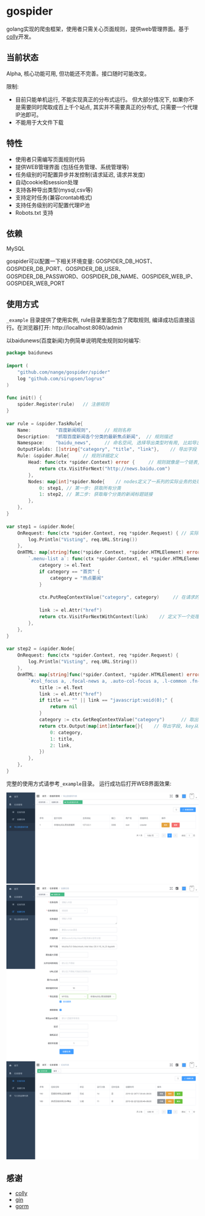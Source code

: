 # gospider
golang实现的爬虫框架，使用者只需关心页面规则，提供web管理界面。基于[colly](https://github.com/gocolly/colly)开发。


## 当前状态
Alpha, 核心功能可用, 但功能还不完善。接口随时可能改变。

限制: 
* 目前只能单机运行, 不能实现真正的分布式运行。 但大部分情况下, 如果你不是需要同时爬取成百上千个站点, 其实并不需要真正的分布式, 
只需要一个代理IP池即可。
* 不能用于大文件下载


## 特性
* 使用者只需编写页面规则代码
* 提供WEB管理界面 (包括任务管理、系统管理等)
* 任务级别的可配置异步并发控制(请求延迟, 请求并发度)
* 自动cookie和session处理
* 支持各种导出类型(mysql,csv等)
* 支持定时任务(兼容crontab格式)
* 支持任务级别的可配置代理IP池
* Robots.txt 支持

## 依赖
MySQL

gospider可以配置一下相关环境变量: 
GOSPIDER_DB_HOST、GOSPIDER_DB_PORT、GOSPIDER_DB_USER、GOSPIDER_DB_PASSWORD、GOSPIDER_DB_NAME、GOSPIDER_WEB_IP、GOSPIDER_WEB_PORT


## 使用方式
`_example` 目录提供了使用实例, rule目录里面包含了爬取规则, 编译成功后直接运行。在浏览器打开: http://localhost:8080/admin

以baidunews(百度新闻)为例简单说明爬虫规则如何编写:
```go
package baidunews

import (
	"github.com/nange/gospider/spider"
	log "github.com/sirupsen/logrus"
)

func init() {
	spider.Register(rule)   // 注册规则
}

var rule = &spider.TaskRule{
	Name:         "百度新闻规则",     // 规则名称
	Description:  "抓取百度新闻各个分类的最新焦点新闻",  // 规则描述
	Namespace:    "baidu_news",     // 命名空间, 选择导出类型时有用, 比如导出类型为MySQL时, namespace相当于表明
	OutputFields: []string{"category", "title", "link"},    // 导出字段
	Rule: &spider.Rule{     // 规则详细定义
		Head: func(ctx *spider.Context) error {     // 规则就像是一个链表, head为头节点, 后续为node节点, head节点的处理应该足够简单, 比如定义入口链接, 处理登陆等
			return ctx.VisitForNext("http://news.baidu.com")
		},
		Nodes: map[int]*spider.Node{    // nodes定义了一系列的实际业务的处理步骤, 一个复杂的业务可以被分为多个连续的子任务, key从0开始递增
			0: step1, // 第一步: 获取所有分类
			1: step2, // 第二步: 获取每个分类的新闻标题链接
		},
	},
}

var step1 = &spider.Node{ 
    OnRequest: func(ctx *spider.Context, req *spider.Request) { // 实际请求发出之前执行
        log.Println("Visting", req.URL.String())
    },
    OnHTML: map[string]func(*spider.Context, *spider.HTMLElement) error {  // 返回结果是html时执行, map的key为页面选择器(和jquery的选择器语法相同)
        `.menu-list a`: func(ctx *spider.Context, el *spider.HTMLElement) error { // 获取所有分类
            category := el.Text
            if category == "首页" {
                category = "热点要闻"
            }

            ctx.PutReqContextValue("category", category)     // 在请求的context中存储key,value值(通常用于需要传递参数到下一个处理流程时使用)

            link := el.Attr("href")
            return ctx.VisitForNextWithContext(link)    // 定义下一个处理流程的入口, 并且保留context上下文
        },
    },
}

var step2 = &spider.Node{ 
    OnRequest: func(ctx *spider.Context, req *spider.Request) {
        log.Println("Visting", req.URL.String())
    },
    OnHTML: map[string]func(*spider.Context, *spider.HTMLElement) error {
        `#col_focus a, .focal-news a, .auto-col-focus a, .l-common .fn-c a`: func(ctx *spider.Context, el *spider.HTMLElement) error {
            title := el.Text
            link := el.Attr("href")
            if title == "" || link == "javascript:void(0);" {
                return nil
            }
            category := ctx.GetReqContextValue("category")      // 取出上一步context中存储的值
            return ctx.Output(map[int]interface{}{    // 导出字段, key从0递增, 很上面的OutputFields内容需要一一对应
                0: category,
                1: title,
                2: link,
            })
        },
    },
}

```
完整的使用方式请参考`_example`目录。 运行成功后打开WEB界面效果:

![image](gospider-exportdb-list.png)
![image](gospider-task-create.png)
![image](gospider-task-list.png)


## 感谢
* [colly](https://github.com/gocolly/colly)
* [gin](https://github.com/gin-gonic/gin)
* [gorm](https://github.com/jinzhu/gorm)
